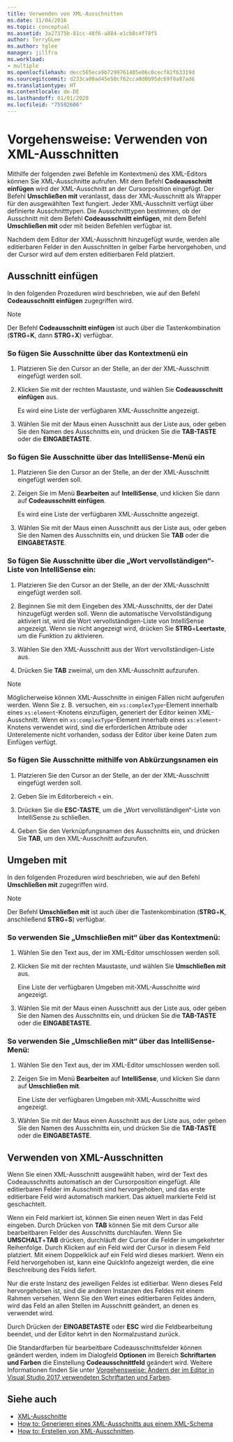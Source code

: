 ```yaml
---
title: Verwenden von XML-Ausschnitten
ms.date: 11/04/2016
ms.topic: conceptual
ms.assetid: 3a27375b-81cc-48f6-a884-e1cb8c4f78f5
author: TerryGLee
ms.author: tglee
manager: jillfra
ms.workload:
- multiple
ms.openlocfilehash: decc565eca9b7299761405e06c0cecf82f63319d
ms.sourcegitcommit: d233ca00ad45e50cf62cca0d0b95dc69f0a87ad6
ms.translationtype: HT
ms.contentlocale: de-DE
ms.lasthandoff: 01/01/2020
ms.locfileid: "75592606"
---
```

# <a name="how-to-use-xml-snippets"></a>Vorgehensweise: Verwenden von XML-Ausschnitten

Mithilfe der folgenden zwei Befehle im Kontextmenü des XML-Editors können Sie XML-Ausschnitte aufrufen. Mit dem Befehl **Codeausschnitt einfügen** wird der XML-Ausschnitt an der Cursorposition eingefügt. Der Befehl **Umschließen mit** veranlasst, dass der XML-Ausschnitt als Wrapper für den ausgewählten Text fungiert. Jeder XML-Ausschnitt verfügt über definierte Ausschnitttypen. Die Ausschnitttypen bestimmen, ob der Ausschnitt mit dem Befehl **Codeausschnitt einfügen**, mit dem Befehl **Umschließen mit** oder mit beiden Befehlen verfügbar ist.

Nachdem dem Editor der XML-Ausschnitt hinzugefügt wurde, werden alle editierbaren Felder in den Ausschnitten in gelber Farbe hervorgehoben, und der Cursor wird auf dem ersten editierbaren Feld platziert.

## <a name="insert-snippet"></a>Ausschnitt einfügen

In den folgenden Prozeduren wird beschrieben, wie auf den Befehl **Codeausschnitt einfügen** zugegriffen wird.

> [!NOTE]
> Der Befehl **Codeausschnitt einfügen** ist auch über die Tastenkombination (**STRG**+**K**, dann **STRG**+**X**) verfügbar.

### <a name="to-insert-snippets-from-the-shortcut-menu"></a>So fügen Sie Ausschnitte über das Kontextmenü ein

1. Platzieren Sie den Cursor an der Stelle, an der der XML-Ausschnitt eingefügt werden soll.

2. Klicken Sie mit der rechten Maustaste, und wählen Sie **Codeausschnitt einfügen** aus.

   Es wird eine Liste der verfügbaren XML-Ausschnitte angezeigt.

3. Wählen Sie mit der Maus einen Ausschnitt aus der Liste aus, oder geben Sie den Namen des Ausschnitts ein, und drücken Sie die **TAB-TASTE** oder die **EINGABETASTE**.

### <a name="to-insert-snippets-using-the-intellisense-menu"></a>So fügen Sie Ausschnitte über das IntelliSense-Menü ein

1. Platzieren Sie den Cursor an der Stelle, an der der XML-Ausschnitt eingefügt werden soll.

2. Zeigen Sie im Menü **Bearbeiten** auf **IntelliSense**, und klicken Sie dann auf **Codeausschnitt einfügen**.

   Es wird eine Liste der verfügbaren XML-Ausschnitte angezeigt.

3. Wählen Sie mit der Maus einen Ausschnitt aus der Liste aus, oder geben Sie den Namen des Ausschnitts ein, und drücken Sie **TAB** oder die **EINGABETASTE**.

### <a name="to-insert-snippets-through-the-intellisense-complete-word-list"></a>So fügen Sie Ausschnitte über die „Wort vervollständigen“-Liste von IntelliSense ein:

1. Platzieren Sie den Cursor an der Stelle, an der der XML-Ausschnitt eingefügt werden soll.

2. Beginnen Sie mit dem Eingeben des XML-Ausschnitts, der der Datei hinzugefügt werden soll. Wenn die automatische Vervollständigung aktiviert ist, wird die Wort vervollständigen-Liste von IntelliSense angezeigt. Wenn sie nicht angezeigt wird, drücken Sie **STRG**+**Leertaste**, um die Funktion zu aktivieren.

3. Wählen Sie den XML-Ausschnitt aus der Wort vervollständigen-Liste aus.

4. Drücken Sie **TAB** zweimal, um den XML-Ausschnitt aufzurufen.

> [!NOTE]
> Möglicherweise können XML-Ausschnitte in einigen Fällen nicht aufgerufen werden. Wenn Sie z. B. versuchen, ein `xs:complexType`-Element innerhalb eines `xs:element`-Knotens einzufügen, generiert der Editor keinen XML-Ausschnitt. Wenn ein `xs:complexType`-Element innerhalb eines `xs:element`-Knotens verwendet wird, sind die erforderlichen Attribute oder Unterelemente nicht vorhanden, sodass der Editor über keine Daten zum Einfügen verfügt.

### <a name="to-insert-snippets-using-the-shortcut-name"></a>So fügen Sie Ausschnitte mithilfe von Abkürzungsnamen ein

1. Platzieren Sie den Cursor an der Stelle, an der der XML-Ausschnitt eingefügt werden soll.

2. Geben Sie im Editorbereich `<` ein.

3. Drücken Sie die **ESC-TASTE**, um die „Wort vervollständigen“-Liste von IntelliSense zu schließen.

4. Geben Sie den Verknüpfungsnamen des Ausschnitts ein, und drücken Sie **TAB**, um den XML-Ausschnitt aufzurufen.

## <a name="surround-with"></a>Umgeben mit

In den folgenden Prozeduren wird beschrieben, wie auf den Befehl **Umschließen mit** zugegriffen wird.

> [!NOTE]
> Der Befehl **Umschließen mit** ist auch über die Tastenkombination (**STRG**+**K**, anschließend **STRG**+**S**) verfügbar.

### <a name="to-use-surround-with-from-the-context-menu"></a>So verwenden Sie „Umschließen mit“ über das Kontextmenü:

1. Wählen Sie den Text aus, der im XML-Editor umschlossen werden soll.

2. Klicken Sie mit der rechten Maustaste, und wählen Sie **Umschließen mit** aus.

   Eine Liste der verfügbaren Umgeben mit-XML-Ausschnitte wird angezeigt.

3. Wählen Sie mit der Maus einen Ausschnitt aus der Liste aus, oder geben Sie den Namen des Ausschnitts ein, und drücken Sie die **TAB-TASTE** oder die **EINGABETASTE**.

### <a name="to-use-surround-with-from-the-intellisense-menu"></a>So verwenden Sie „Umschließen mit“ über das IntelliSense-Menü:

1. Wählen Sie den Text aus, der im XML-Editor umschlossen werden soll.

2. Zeigen Sie im Menü **Bearbeiten** auf **IntelliSense**, und klicken Sie dann auf **Umschließen mit**.

   Eine Liste der verfügbaren Umgeben mit-XML-Ausschnitte wird angezeigt.

3. Wählen Sie mit der Maus einen Ausschnitt aus der Liste aus, oder geben Sie den Namen des Ausschnitts ein, und drücken Sie die **TAB-TASTE** oder die **EINGABETASTE**.

## <a name="use-xml-snippets"></a>Verwenden von XML-Ausschnitten

Wenn Sie einen XML-Ausschnitt ausgewählt haben, wird der Text des Codeausschnitts automatisch an der Cursorposition eingefügt. Alle editierbaren Felder im Ausschnitt sind hervorgehoben, und das erste editierbare Feld wird automatisch markiert. Das aktuell markierte Feld ist geschachtelt.

Wenn ein Feld markiert ist, können Sie einen neuen Wert in das Feld eingeben. Durch Drücken von **TAB** können Sie mit dem Cursor alle bearbeitbaren Felder des Ausschnitts durchlaufen. Wenn Sie **UMSCHALT**+**TAB** drücken, durchläuft der Cursor die Felder in umgekehrter Reihenfolge. Durch Klicken auf ein Feld wird der Cursor in diesem Feld platziert. Mit einem Doppelklick auf ein Feld wird dieses markiert. Wenn ein Feld hervorgehoben ist, kann eine QuickInfo angezeigt werden, die eine Beschreibung des Felds liefert.

Nur die erste Instanz des jeweiligen Feldes ist editierbar. Wenn dieses Feld hervorgehoben ist, sind die anderen Instanzen des Feldes mit einem Rahmen versehen. Wenn Sie den Wert eines editierbaren Feldes ändern, wird das Feld an allen Stellen im Ausschnitt geändert, an denen es verwendet wird.

Durch Drücken der **EINGABETASTE** oder **ESC** wird die Feldbearbeitung beendet, und der Editor kehrt in den Normalzustand zurück.

Die Standardfarben für bearbeitbare Codeausschnittsfelder können geändert werden, indem im Dialogfeld **Optionen** im Bereich **Schriftarten und Farben** die Einstellung **Codeausschnittfeld** geändert wird. Weitere Informationen finden Sie unter [Vorgehensweise: Ändern der im Editor in Visual Studio 2017 verwendeten Schriftarten und Farben](../ide/reference/how-to-change-fonts-and-colors-in-the-editor.md).

## <a name="see-also"></a>Siehe auch

- [XML-Ausschnitte](../xml-tools/xml-snippets.md)
- [How to: Generieren eines XML-Ausschnitts aus einem XML-Schema](../xml-tools/how-to-generate-an-xml-snippet-from-an-xml-schema.md)
- [How to: Erstellen von XML-Ausschnitten](../xml-tools/how-to-create-xml-snippets.md).

